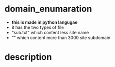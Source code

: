 # domain_enumaration
  - **this is made in python langugae**
  - it has the two types of file 
  - "sub.txt" which content less site name 
  - "" which content more than 3000 site subdomain
# description
